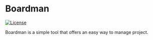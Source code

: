# Boardman

[![License](https://img.shields.io/badge/license-Apache%202-4EB1BA.svg)](https://www.apache.org/licenses/LICENSE-2.0.html)

Boardman is a simple tool that offers an easy way to manage project.
